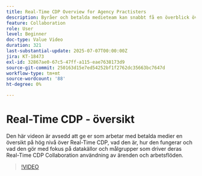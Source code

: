 ```yaml
---
title: Real-Time CDP Overview for Agency Practisters
description: Byråer och betalda medieteam kan snabbt få en överblick över Real-Time CDP - vad det är, hur det fungerar och hur datakällor och målgrupper kan effektivisera arbetsflödena för samarbete.
feature: Collaboration
role: User
level: Beginner
doc-type: Value Video
duration: 321
last-substantial-update: 2025-07-07T00:00:00Z
jira: KT-18473
exl-id: 32867ae0-67c5-47ff-a115-eae7638173d9
source-git-commit: 250163d15e7ed54252bf1f2762dc35663bc7647d
workflow-type: tm+mt
source-wordcount: '88'
ht-degree: 0%

---
```


# Real-Time CDP - översikt

Den här videon är avsedd att ge er som arbetar med betalda medier en översikt på hög nivå över Real-Time CDP, vad den är, hur den fungerar och vad den gör med fokus på datakällor och målgrupper som driver deras Real-Time CDP Collaboration användning av ärenden och arbetsflöden.

>[!VIDEO](https://video.tv.adobe.com/v/3464657/?learn=on&enablevpops)
